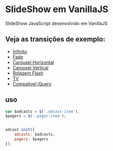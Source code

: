 # SlideShow em VanillaJS

SlideShow JavaScript desenvolvido em VanillaJS

## Veja as transições de exemplo:

* [Infinito](http://wbruno.github.io/slideshow/infinito.html)
* [Fade](http://wbruno.github.io/slideshow/fade.html)
* [Carousel Horizontal](http://wbruno.github.io/slideshow/carousel-horizontal.html)
* [Carousel Vertical](http://wbruno.github.io/slideshow/carousel-vertical.html)
* [Rolagem Flash](http://wbruno.github.io/slideshow/rolagem-flash.html)
* [TV](http://wbruno.github.io/slideshow/tv.html)
* [Compatível jQuery](http://wbruno.github.io/slideshow/compativel-jquery.html)


## uso

```javascript
var $adcasts = $('.adcast-item'),
$pagers = $('.pager-item');


adcast.init({
    adcasts: $adcasts,
    pagers: $pagers
});
```
